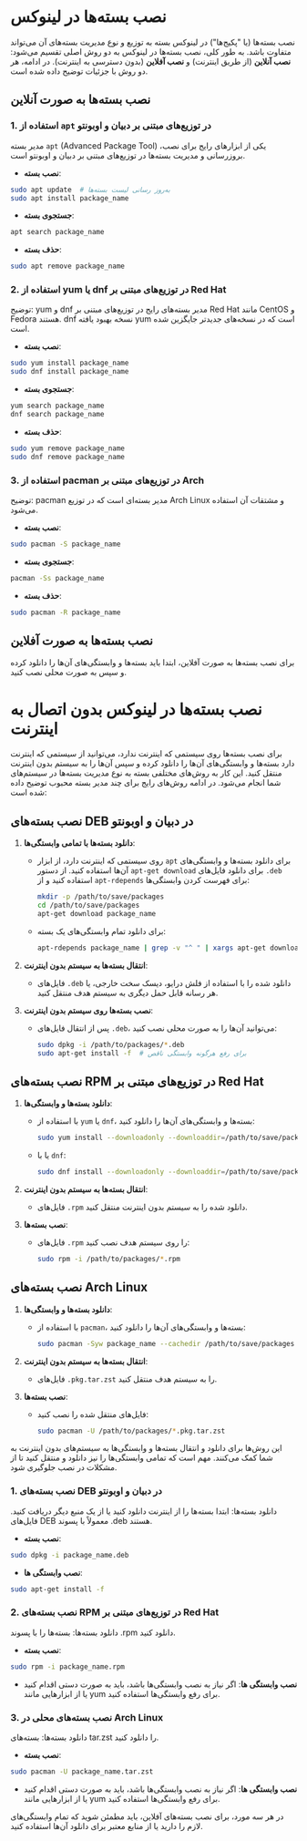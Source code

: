 # نصب بسته‌ها در لینوکس

نصب بسته‌ها (یا "پکیج‌ها") در لینوکس بسته به توزیع و نوع مدیریت بسته‌های آن می‌تواند متفاوت باشد. به طور کلی، نصب بسته‌ها در لینوکس به دو روش اصلی تقسیم می‌شود: **نصب آنلاین** (از طریق اینترنت) و **نصب آفلاین** (بدون دسترسی به اینترنت). در ادامه، هر دو روش با جزئیات توضیح داده شده است.

## نصب بسته‌ها به صورت آنلاین

### 1. استفاده از `apt` در توزیع‌های مبتنی بر دبیان و اوبونتو
مدیر بسته `apt` (Advanced Package Tool) یکی از ابزارهای رایج برای نصب، بروزرسانی و مدیریت بسته‌ها در توزیع‌های مبتنی بر دبیان و اوبونتو است.

- **نصب بسته**: 
```bash
sudo apt update  # به‌روز رسانی لیست بسته‌ها
sudo apt install package_name
```

  - **جستجوی بسته**: 
```bash
apt search package_name
```

  - **حذف بسته**: 
```bash
sudo apt remove package_name
```


### 2. استفاده از yum یا dnf در توزیع‌های مبتنی بر Red Hat

توضیح: yum و dnf مدیر بسته‌های رایج در توزیع‌های مبتنی بر Red Hat مانند CentOS و Fedora هستند. dnf نسخه بهبود یافته yum است که در نسخه‌های جدیدتر جایگزین شده است.


- **نصب بسته**: 
```bash
sudo yum install package_name  
sudo dnf install package_name
```

  - **جستجوی بسته**: 
```bash
yum search package_name  
dnf search package_name
```

  - **حذف بسته**: 
```bash
sudo yum remove package_name  
sudo dnf remove package_name
```



### 3. استفاده از pacman در توزیع‌های مبتنی بر Arch


توضیح: pacman مدیر بسته‌ای است که در توزیع Arch Linux و مشتقات آن استفاده می‌شود.




- **نصب بسته**: 
```bash
sudo pacman -S package_name
```

  - **جستجوی بسته**: 
```bash
pacman -Ss package_name
```

  - **حذف بسته**: 
```bash
sudo pacman -R package_name
```



## نصب بسته‌ها به صورت آفلاین
برای نصب بسته‌ها به صورت آفلاین، ابتدا باید بسته‌ها و وابستگی‌های آن‌ها را دانلود کرده و سپس به صورت محلی نصب کنید.


# نصب بسته‌ها در لینوکس بدون اتصال به اینترنت

برای نصب بسته‌ها روی سیستمی که اینترنت ندارد، می‌توانید از سیستمی که اینترنت دارد بسته‌ها و وابستگی‌های آن‌ها را دانلود کرده و سپس آن‌ها را به سیستم بدون اینترنت منتقل کنید. این کار به روش‌های مختلفی بسته به نوع مدیریت بسته‌ها در سیستم‌های شما انجام می‌شود. در ادامه روش‌های رایج برای چند مدیر بسته محبوب توضیح داده شده است:

## نصب بسته‌های DEB در دبیان و اوبونتو

1. **دانلود بسته‌ها با تمامی وابستگی‌ها**:
   - روی سیستمی که اینترنت دارد، از ابزار `apt` برای دانلود بسته‌ها و وابستگی‌های آن‌ها استفاده کنید. از دستور `apt-get download` برای دانلود فایل‌های `.deb` استفاده کنید و از `apt-rdepends` برای فهرست کردن وابستگی‌ها:
     ```bash
     mkdir -p /path/to/save/packages
     cd /path/to/save/packages
     apt-get download package_name
     ```
   - برای دانلود تمام وابستگی‌های یک بسته:
     ```bash
     apt-rdepends package_name | grep -v "^ " | xargs apt-get download
     ```

2. **انتقال بسته‌ها به سیستم بدون اینترنت**:
   - فایل‌های `.deb` دانلود شده را با استفاده از فلش درایو، دیسک سخت خارجی، یا هر رسانه قابل حمل دیگری به سیستم هدف منتقل کنید.

3. **نصب بسته‌ها روی سیستم بدون اینترنت**:
   - پس از انتقال فایل‌های `.deb`، می‌توانید آن‌ها را به صورت محلی نصب کنید:
     ```bash
     sudo dpkg -i /path/to/packages/*.deb
     sudo apt-get install -f  # برای رفع هرگونه وابستگی ناقص
     ```

## نصب بسته‌های RPM در توزیع‌های مبتنی بر Red Hat

1. **دانلود بسته‌ها و وابستگی‌ها**:
   - با استفاده از `yum` یا `dnf`، بسته‌ها و وابستگی‌های آن‌ها را دانلود کنید:
     ```bash
     sudo yum install --downloadonly --downloaddir=/path/to/save/packages package_name
     ```
   - یا با `dnf`:
     ```bash
     sudo dnf install --downloadonly --downloaddir=/path/to/save/packages package_name
     ```

2. **انتقال بسته‌ها به سیستم بدون اینترنت**:
   - فایل‌های `.rpm` دانلود شده را به سیستم بدون اینترنت منتقل کنید.

3. **نصب بسته‌ها**:
   - فایل‌های `.rpm` را روی سیستم هدف نصب کنید:
     ```bash
     sudo rpm -i /path/to/packages/*.rpm
     ```

## نصب بسته‌های Arch Linux

1. **دانلود بسته‌ها و وابستگی‌ها**:
   - با استفاده از `pacman`، بسته‌ها و وابستگی‌های آن‌ها را دانلود کنید:
     ```bash
     sudo pacman -Syw package_name --cachedir /path/to/save/packages
     ```

2. **انتقال بسته‌ها به سیستم بدون اینترنت**:
   - فایل‌های `.pkg.tar.zst` را به سیستم هدف منتقل کنید.

3. **نصب بسته‌ها**:
   - فایل‌های منتقل شده را نصب کنید:
     ```bash
     sudo pacman -U /path/to/packages/*.pkg.tar.zst
     ```

این روش‌ها برای دانلود و انتقال بسته‌ها و وابستگی‌ها به سیستم‌های بدون اینترنت به شما کمک می‌کنند. مهم است که تمامی وابستگی‌ها را نیز دانلود و منتقل کنید تا از مشکلات در نصب جلوگیری شود.






### 1. نصب بسته‌های DEB در دبیان و اوبونتو

دانلود بسته‌ها: ابتدا بسته‌ها را از اینترنت دانلود کنید یا از یک منبع دیگر دریافت کنید. فایل‌های DEB معمولاً با پسوند .deb هستند.



- **نصب بسته**: 
```bash
sudo dpkg -i package_name.deb
```

- **نصب وابستگی ها**: 
```bash
sudo apt-get install -f
```


### 2. نصب بسته‌های RPM در توزیع‌های مبتنی بر Red Hat

دانلود بسته‌ها: بسته‌ها را با پسوند .rpm دانلود کنید.


- **نصب بسته**: 
```bash
sudo rpm -i package_name.rpm
```

- **نصب وابستگی ها**: 
اگر نیاز به نصب وابستگی‌ها باشد، باید به صورت دستی اقدام کنید یا از ابزارهایی مانند yum برای رفع وابستگی‌ها استفاده کنید.



### 3. نصب بسته‌های محلی در Arch Linux
دانلود بسته‌ها: بسته‌های tar.zst را دانلود کنید.

- **نصب بسته**: 
```bash
sudo pacman -U package_name.tar.zst
```

- **نصب وابستگی ها**: 
اگر نیاز به نصب وابستگی‌ها باشد، باید به صورت دستی اقدام کنید یا از ابزارهایی مانند yum برای رفع وابستگی‌ها استفاده کنید.


در هر سه مورد، برای نصب بسته‌های آفلاین، باید مطمئن شوید که تمام وابستگی‌های لازم را دارید یا از منابع معتبر برای دانلود آن‌ها استفاده کنید.


